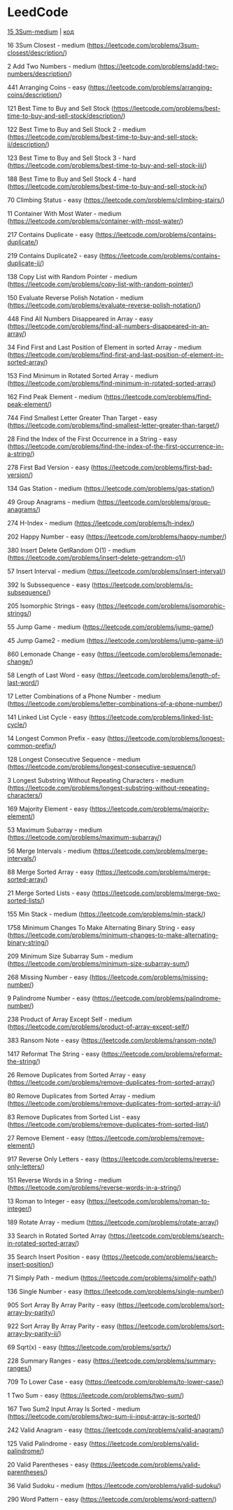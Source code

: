 # LeedCode
[15 3Sum-medium](https://leetcode.com/problems/3sum/description/)  |  [код](https://github.com/Mataev25/LeedCode/blob/main/3sum.cpp)

16 3Sum Closest - medium (https://leetcode.com/problems/3sum-closest/description/)

 2 Add Two Numbers - medium (https://leetcode.com/problems/add-two-numbers/description/)
 
441 Arranging Coins - easy (https://leetcode.com/problems/arranging-coins/description/)

121 Best Time to Buy and Sell Stock (https://leetcode.com/problems/best-time-to-buy-and-sell-stock/description/)

122 Best Time to Buy and Sell Stock 2 - medium (https://leetcode.com/problems/best-time-to-buy-and-sell-stock-ii/description/)

123 Best Time to Buy and Sell Stock 3 - hard (https://leetcode.com/problems/best-time-to-buy-and-sell-stock-iii/)

188 Best Time to Buy and Sell Stock 4 - hard (https://leetcode.com/problems/best-time-to-buy-and-sell-stock-iv/)

70 Climbing Status - easy (https://leetcode.com/problems/climbing-stairs/)

11 Container With Most Water - medium (https://leetcode.com/problems/container-with-most-water/)

217 Contains Duplicate - easy (https://leetcode.com/problems/contains-duplicate/)

219 Contains Duplicate2 - easy (https://leetcode.com/problems/contains-duplicate-ii/)

138 Copy List with Random Pointer - medium (https://leetcode.com/problems/copy-list-with-random-pointer/)

150 Evaluate Reverse Polish Notation - medium (https://leetcode.com/problems/evaluate-reverse-polish-notation/)

448 Find All Numbers Disappeared in Array - easy (https://leetcode.com/problems/find-all-numbers-disappeared-in-an-array/)

34 Find First and Last Position of Element in sorted Array - medium (https://leetcode.com/problems/find-first-and-last-position-of-element-in-sorted-array/)

153 Find Minimum in Rotated Sorted Array - medium (https://leetcode.com/problems/find-minimum-in-rotated-sorted-array/)

162 Find Peak Element - medium (https://leetcode.com/problems/find-peak-element/)

744 Find Smallest Letter Greater Than Target - easy (https://leetcode.com/problems/find-smallest-letter-greater-than-target/)

28 Find the Index of the First Occurrence in a String - easy (https://leetcode.com/problems/find-the-index-of-the-first-occurrence-in-a-string/)

278 First Bad Version - easy (https://leetcode.com/problems/first-bad-version/)

134 Gas Station - medium (https://leetcode.com/problems/gas-station/)

49 Group Anagrams - medium (https://leetcode.com/problems/group-anagrams/)

274 H-Index - medium (https://leetcode.com/problems/h-index/)

202 Happy Number - easy (https://leetcode.com/problems/happy-number/)

380 Insert Delete GetRandom O(1) - medium (https://leetcode.com/problems/insert-delete-getrandom-o1/)

57 Insert Interval - medium (https://leetcode.com/problems/insert-interval/)

392 Is Subssequence - easy (https://leetcode.com/problems/is-subsequence/)

205 Isomorphic Strings - easy (https://leetcode.com/problems/isomorphic-strings/)

55 Jump Game - medium (https://leetcode.com/problems/jump-game/)

45 Jump Game2 - medium (https://leetcode.com/problems/jump-game-ii/)

860 Lemonade Change - easy (https://leetcode.com/problems/lemonade-change/)

58 Length of Last Word - easy (https://leetcode.com/problems/length-of-last-word/)

17 Letter Combinations of a Phone Number - medium (https://leetcode.com/problems/letter-combinations-of-a-phone-number/)

141 Linked List Cycle - easy (https://leetcode.com/problems/linked-list-cycle/)

14 Longest Common Prefix - easy (https://leetcode.com/problems/longest-common-prefix/)

128 Longest Consecutive Sequence - medium (https://leetcode.com/problems/longest-consecutive-sequence/)

3 Longest Substring Without Repeating Characters - medium (https://leetcode.com/problems/longest-substring-without-repeating-characters/)

169 Majority Element - easy (https://leetcode.com/problems/majority-element/)

53 Maximum Subarray - medium (https://leetcode.com/problems/maximum-subarray/)

56 Merge Intervals - medium (https://leetcode.com/problems/merge-intervals/)

88 Merge Sorted Array - easy (https://leetcode.com/problems/merge-sorted-array/)

21 Merge Sorted Lists - easy (https://leetcode.com/problems/merge-two-sorted-lists/)

155 Min Stack - medium (https://leetcode.com/problems/min-stack/)

1758 Minimum Changes To Make Alternating Binary String - easy (https://leetcode.com/problems/minimum-changes-to-make-alternating-binary-string/)

209 Minimum Size Subarray Sum - medium (https://leetcode.com/problems/minimum-size-subarray-sum/)

268 Missing Number - easy (https://leetcode.com/problems/missing-number/)

9 Palindrome Number - easy (https://leetcode.com/problems/palindrome-number/)

238 Product of Array Except Self - medium (https://leetcode.com/problems/product-of-array-except-self/)

383 Ransom Note - easy (https://leetcode.com/problems/ransom-note/)

1417 Reformat The String - easy (https://leetcode.com/problems/reformat-the-string/)

26 Remove Duplicates from Sorted Array - easy (https://leetcode.com/problems/remove-duplicates-from-sorted-array/)

80 Remove Duplicates from Sorted Array - medium (https://leetcode.com/problems/remove-duplicates-from-sorted-array-ii/)

83 Remove Duplicates from Sorted List - easy (https://leetcode.com/problems/remove-duplicates-from-sorted-list/)

27 Remove Element - easy (https://leetcode.com/problems/remove-element/)

917 Reverse Only Letters - easy (https://leetcode.com/problems/reverse-only-letters/)

151 Reverse Words in a String - medium (https://leetcode.com/problems/reverse-words-in-a-string/)

13 Roman to Integer - easy (https://leetcode.com/problems/roman-to-integer/)

189 Rotate Array - medium (https://leetcode.com/problems/rotate-array/)

33 Search in Rotated Sorted Array (https://leetcode.com/problems/search-in-rotated-sorted-array/)

35 Search Insert Position - easy (https://leetcode.com/problems/search-insert-position/)

71 Simply Path - medium (https://leetcode.com/problems/simplify-path/)

136 Single Number - easy (https://leetcode.com/problems/single-number/)

905 Sort Array By Array Parity - easy (https://leetcode.com/problems/sort-array-by-parity/)

922 Sort Array By Array Parity - easy (https://leetcode.com/problems/sort-array-by-parity-ii/)

69 Sqrt(x) - easy (https://leetcode.com/problems/sqrtx/)

228 Summary Ranges - easy (https://leetcode.com/problems/summary-ranges/)

709 To Lower Case - easy (https://leetcode.com/problems/to-lower-case/)

1 Two Sum - easy (https://leetcode.com/problems/two-sum/)

167 Two Sum2 Input Array Is Sorted - medium (https://leetcode.com/problems/two-sum-ii-input-array-is-sorted/)

242 Valid Anagram - easy (https://leetcode.com/problems/valid-anagram/)

125 Valid Palindrome - easy (https://leetcode.com/problems/valid-palindrome/)

20 Valid Parentheses - easy (https://leetcode.com/problems/valid-parentheses/)

36 Valid Sudoku - medium (https://leetcode.com/problems/valid-sudoku/)

290 Word Pattern - easy (https://leetcode.com/problems/word-pattern/)




     

    
